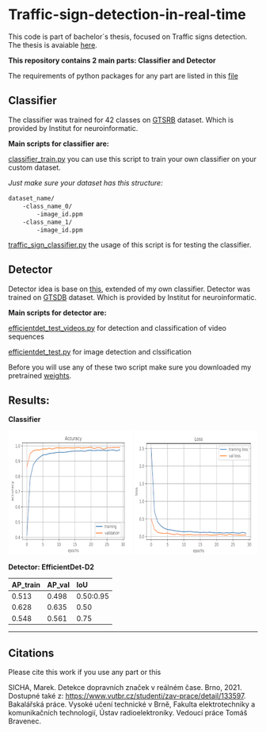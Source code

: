 # Traffic-sign-detection-in-real-time

This code is part of bachelor´s thesis, focused on Traffic signs detection. The thesis is avaiable [here](https://www.vutbr.cz/studenti/zav-prace/detail/128219).

**This repository contains 2 main parts: Classifier and Detector**

The requirements of python packages for any part are listed in this [file](requirements.txt)

## Classifier

The classifier was trained for 42 classes on [GTSRB](https://benchmark.ini.rub.de/gtsrb_news.html) dataset. Which is provided by Institut for neuroinformatic.

**Main scripts for classifier are:** 

[classifier_train.py](classifier_train.py) you can use this script to train your own classifier on your custom dataset.  

*Just make sure your dataset has this structure:*

    dataset_name/
        -class_name_0/
            -image_id.ppm
        -class_name_1/
            -image_id.ppm
            
[traffic_sign_classifier.py](traffic_sign_classifier.py) the usage of this script is for testing the classifier. 

## Detector

Detector idea is base on [this](https://github.com/zylo117/Yet-Another-EfficientDet-Pytorch), extended of my own classifier. Detector was trained on [GTSDB](https://benchmark.ini.rub.de/gtsdb_news.html) dataset. Which is provided by Institut for neuroinformatic.

**Main scripts for detector are:**

[efficientdet_test_videos.py](efficientdet_test_videos.py) for detection and classification of video sequences

[efficientdet_test.py](efficientdet_test.py) for image detection and clssification

Before you will use any of these two script make sure you downloaded my pretrained [weights](https://github.com/MarekSicha/Traffic-sign-detection-in-real-time/releases/download/epoch_72/efficientdet-d2_72_36000.pth).


## Results:

**Classifier**


![accuracy](images/accuracy.png)       ![accuracy](images/loss.png)

**Detector: EfficientDet-D2**

| AP_train| AP_val |IoU |
|:-- | :-- |:--|
|0.513 | 0.498 | 0.50:0.95 |
|0.628 | 0.635 | 0.50|
|0.548 | 0.561 | 0.75|

---
## Citations

Please cite this work if you use any part or this

SICHA, Marek. Detekce dopravních značek v reálném čase. Brno, 2021. Dostupné také z: https://www.vutbr.cz/studenti/zav-prace/detail/133597. Bakalářská práce. Vysoké učení technické v Brně, Fakulta elektrotechniky a komunikačních technologií, Ústav radioelektroniky. Vedoucí práce Tomáš Bravenec.

